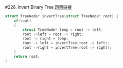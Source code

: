 #226. Invert Binary Tree
[题目链接](https://leetcode.com/problems/invert-binary-tree/)
```c
struct TreeNode* invertTree(struct TreeNode* root) {
    if(root)
    {
        struct TreeNode* temp = root -> left;
        root ->left = root -> right;
        root -> right = temp;
        root -> left = invertTree(root -> left);
        root ->right = invertTree(root -> right);
    }
    return root;
}
```